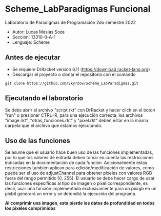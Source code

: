 # Scheme_LabParadigmas Funcional
Laboratorio de Paradigmas de Programación 2do semestre 2022
* Autor: Lucas Mesias Soza
* Sección: 13310-0-A-1
* Lenguaje: Scheme

## Antes de ejecutar
* Se requiere DrRacket versión 6.11 (https://download.racket-lang.org)
* Descargar el proyecto o clonar el repositorio con el comando 
```
git clone https://github.com/Skyrdow/Scheme_LabParadigmas.git
```
## Ejecutando el laboratorio
Se debe abrir el archivo "script.rkt" con DrRacket y hacer click en el boton "run" o presionar CTRL+R, para una ejecución correcta, los archivos "image.rkt", "otras_funciones.rkt" y "pixel.rkt" deben estar en la misma carpeta que el archivo que estamos ejecutando.
## Uso de las funciones
Se asume que el usuario hace buen uso de las funciones implementadas, por lo que los valores de entrada deben tomar en cuenta las restricciones indicadas en la documentación de cada función. Adicionalmente estas restricciones también aplican para edición/modificación de valores, como puede ser el uso de adjustChannel para obtener pixeles con valores RGB fuera del rango permitido [0, 255].
El usuario se debe hacer cargo de usar las funciones específicas al tipo de imagen o pixel correspondiente, es decir, usar una función implementada exclusivamente para un pixrgb en un pixbit generará un error y se detendrá la ejecución del programa.

**Al comprimir una imagen, esta pierde los datos de profundidad en todos los pixeles comprimidos**
